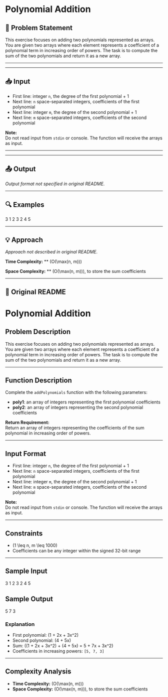 # Polynomial Addition

## 📝 Problem Statement

This exercise focuses on adding two polynomials represented as arrays. You are given two arrays where each element represents a coefficient of a polynomial term in increasing order of powers. The task is to compute the sum of the two polynomials and return it as a new array.  

---

---

## 📥 Input

- First line: integer `n`, the degree of the first polynomial + 1  
- Next line: `n` space-separated integers, coefficients of the first polynomial  
- Next line: integer `m`, the degree of the second polynomial + 1  
- Next line: `m` space-separated integers, coefficients of the second polynomial

**Note:**  
Do not read input from `stdin` or console. The function will receive the arrays as input.

---

---

## 📤 Output

_Output format not specified in original README._

---

## 🔍 Examples

3
1 2 3
2
4 5

---

## 💡 Approach

_Approach not described in original README._

**Time Complexity:** ** \(O(\max(n, m))\)

**Space Complexity:** ** \(O(\max(n, m))\), to store the sum coefficients

---

## 🔁 Original README

# Polynomial Addition

## Problem Description
This exercise focuses on adding two polynomials represented as arrays. You are given two arrays where each element represents a coefficient of a polynomial term in increasing order of powers. The task is to compute the sum of the two polynomials and return it as a new array.  

---

## Function Description
Complete the `addPolynomials` function with the following parameters:

- **poly1**: an array of integers representing the first polynomial coefficients  
- **poly2**: an array of integers representing the second polynomial coefficients

**Return Requirement:**  
Return an array of integers representing the coefficients of the sum polynomial in increasing order of powers.

---

## Input Format
- First line: integer `n`, the degree of the first polynomial + 1  
- Next line: `n` space-separated integers, coefficients of the first polynomial  
- Next line: integer `m`, the degree of the second polynomial + 1  
- Next line: `m` space-separated integers, coefficients of the second polynomial

**Note:**  
Do not read input from `stdin` or console. The function will receive the arrays as input.

---

## Constraints
- \(1 \leq n, m \leq 1000\)  
- Coefficients can be any integer within the signed 32-bit range

---

## Sample Input
3
1 2 3
2
4 5

## Sample Output
5 7 3

### Explanation
- First polynomial: \(1 + 2x + 3x^2\)  
- Second polynomial: \(4 + 5x\)  
- Sum: \((1 + 2x + 3x^2) + (4 + 5x) = 5 + 7x + 3x^2\)  
- Coefficients in increasing powers: `[5, 7, 3]`

---

## Complexity Analysis
- **Time Complexity:** \(O(\max(n, m))\)  
- **Space Complexity:** \(O(\max(n, m))\), to store the sum coefficients
